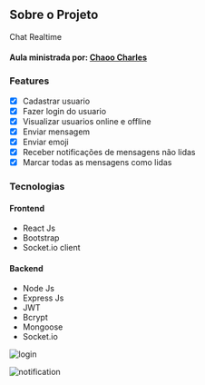 



<!-- ABOUT THE PROJECT -->
## Sobre o Projeto
Chat Realtime 
#### Aula ministrada por: [Chaoo Charles](https://www.youtube.com/@ChaooCharles)


### Features
- [x] Cadastrar usuario
- [x] Fazer login do usuario
- [x] Visualizar usuarios online e offline
- [x] Enviar mensagem
- [x] Enviar emoji
- [x] Receber notificações de mensagens não lidas
- [x] Marcar todas as mensagens como lidas

### Tecnologias
#### Frontend
  - React Js
  - Bootstrap
  - Socket.io client
    
#### Backend
 - Node Js
 - Express Js
 - JWT
 - Bcrypt
 - Mongoose
 - Socket.io
   




![login](https://github.com/ca-madureira/chat-mern/assets/121184472/cc4dd192-5674-4afc-81d5-1a353f8fff43)

![notification](https://github.com/ca-madureira/chat-mern/assets/121184472/05cf6557-ee6c-4fc7-b2e3-e043b4e93b78)





